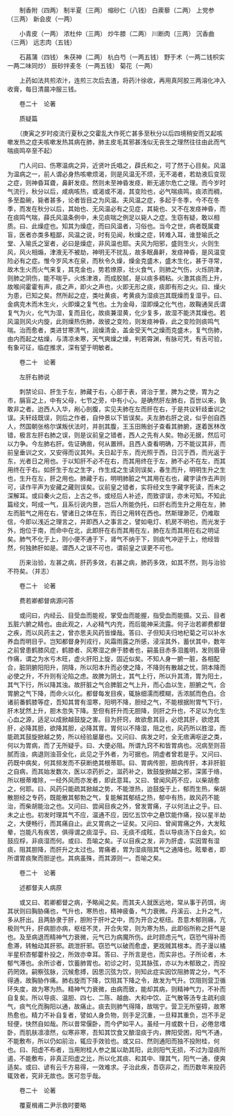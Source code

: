 <!-- { "loadSidebar": true } -->
　　制香附（四两） 制半夏（三两） 缩砂仁（八钱） 白蒺藜（二两） 上党参（三两） 新会皮（一两）

　　小青皮（一两） 浓杜仲（三两） 炒牛膝（二两） 川断肉（三两） 沉香曲（三两） 远志肉（五钱）

　　石菖蒲（四钱） 朱茯神（二两） 杭白芍（一两五钱） 野于术（一两二钱枳实一两二味同炒） 辰砂拌麦冬（一两五钱） 菊花（一两）

　　上药如法共煎浓汁，连煎三次后去渣，将药汁徐收，再用真阿胶三两溶化冲入收膏，每日清晨冲服三钱。

　　卷二十　论著

　　质疑篇

　　（庚寅之岁时疫流行夏秋之交霍乱大作死亡甚多至秋分以后四境稍安而又起咳嗽发热之症夫咳嗽发热其病在肺，肺主皮毛其邪甚浅似无丧生之理然往往由此而气喘痰鸣卒至不起）

　　门人问曰、伤寒温病之异，近贤叶氏唱之，薜氏和之，可了然于心目矣。风温为温病之一，前人谓必身热咳嗽烦渴，则是风温无不烦，无不渴者，若劫液后变现之症，则神昏耳聋，鼻鼾发痉。然则未至神昏发痉，断无遽尔危亡之理。而今岁时气流行，秋分以后，咸病咳热，或渴或不渴，其变险也，必气喘痰鸣，痰浓而稠，多至盈碗，毙者甚多，论者皆目之为风温。夫风温之症，多起于冬季，今不在冬季，而发在秋分以后，其始也、无风温必有之见症，其毙也、又不在发痉神昏，而在痰鸣气喘，薛氏风温条例中，未见痰喘之例足以毙人之症。生窃有疑，敢以相质。曰、此燥症也。知其为燥症，而曰风温者，习俗也。当今之世，病者既属聋盲，医者亦类多粗鄙，风温之说，时有见闻，秋燥之症，转难入耳，谁登喻氏之堂、入喻氏之室者，必曰是燥症，非风温也耶。夫风为阳邪，盛则生火，火则生风，风火相煽，津液无不被劫，神明无不扰乱，故多眠鼻鼾，发痉神昏，是风温变险必有之症。惟今岁风木在泉，而秋令久燥，燥金克盛木，盛木生化，甚于寻常，故木生火而火气来复，其克金也，势若燎原，壮火食气，则肺之气伤，火烁阴津，则肺之阴伤，能不喘乎。火炼津液，而成胶腻，是以痰多稠粘。火激其痰而上升，故喉间霍霍有声，痰之声，即火之声也，火即无形之痰，痰即有形之火。曰、燥火为患，已知之矣。然所起之症，类吐黄痰，考黄痰为湿痰岂其既燥而复湿乎。曰、金病克木而木生火，火即燥之复气也。土为金母，湿即燥之化气也，故鞠通吴氏谓复气为火，化气为湿，复而且化，故痰兼湿黄，化少复多，故湿不能济其燥也。若风温则风火内旋，此则燥热伤肺，故彼之变险，则发痉神昏，此之变险则痰鸣气喘。治而愈者，类进甘寒清气，润燥清金，盖金受天气之燥而克盛木，复气伤肺，由内而起之枯燥，与清凉未寒，天气爽燥之燥，判若霄渊，有脉可凭，有舌可验，有象可征，临症推求，深有望于明敏者。

　　卷二十　论著

　　左肝右肺说

　　刺禁论曰、肝生于左，肺藏于右，心部于表，肾治于里，脾为之使，胃为之市，膈盲之上，中有父母，七节之旁，中有小心。是确然肝左肺右，百世以来，孰敢非之者。迨西人入华，剐心剖腹，实见夫肺在左而肝在右，于是共议轩歧垂训之误。夫轩歧既误，则后之作者，自仲景以下皆误矣。夫左肺右肝之说，似乎创自西人，然国朝张格尔谋叛伏法时，并剖其腹，王玉田贿刽子查看其肺腑，遂着医林改错，极言左肝右肺之误，则是议前皇之错者，西人之先有人矣。物必无据，然后可以力争。今左肺右肝。佐证确凿，何从置辨。且西人查看明确，万不能议其非，而前皇垂训之文，又安得而议其舛。夫日起于东，而光照于西，日沉于西，而光返于东，光者日之用也。于以知肝不必不在右，而其用终在于左，肺不必不在左，而其用终在于右。如肝生于左之生字，作生成之生读则误矣，春生而升，明明生升之生也，生升在左，肝之用也。肺藏于右，明明肺脏之气其用在右也，藏字读作去声则可，读作平声为安藏之藏则误矣。议前皇之错者，实将经文生字藏字死读，而未之深解耳。或曰秦火之后，上古之书，或经后人补述，而致谬误，亦未可知。不知此篇经文，呵成一气，且系衍说内景，岂后人所能伪托，曰肝右而生升之用在左，肺左而脏气之用在右，譬诸日之体在东，而日之用转在西也。然斯理渺茫，仍难取信，今即以浅近之理言之，并即西人之事言之，譬如电灯、机房不明也，而光发于外，炮位于南，而命中在北，此即肝在右而其用在左，肺在左而其用在右之明证矣。肺气不化于上，则小便不通于下，肾气不纳于下，则痰气冲逆于上，他经皆然，何独肺肝如是。谓西人之误不可也，谓前皇之误更不可也。

　　历来治验，左甚之病，肝药多效，右甚之病，肺药多效，如其不然，则与治验不符矣。（并志）

　　卷二十　论著

　　费若卿都督病源问答

　　或问曰，内经云、目受血而能视，掌受血而能握，指受血而能摄。又云、目者五脏六腑之精也。由此观之，人必精气内充，而后能神采流露。何子治若卿费都督之疾，而以风药主之，曾亦思夫风药皆燥哉。答曰、子但知夫归地杞菊之可以补水养血而明目乎。岂知都督身列戎行，风霜雨露之所感，浸淫其外，蓄伏其中，数年之前曾患鹤膝风症，鹤膝者、风寒湿之痹于膝者也，嗣虽目赤多泪羞明，发则眉骨作痛，谓之为水亏木旺，虚火肝阳上旋，固近似矣。不知人身一腑一脏，各相配合，脏阴腑阳阳升，阴降，所以阳本升而必使之降，不降则有散越之忧，阴本降而必使之升，不升则有沦陷之虑。故脾为阴土，其气上行，所以升其清，胃为阳土，其气下行，所以降其浊。故肝脏之气合脾脏之气上升，而心血以生，胆腑之气，合胃腑之气下降，而命火以化。都督每发目疾，辄脉细濡而模糊，舌浓腻而色白。合诸前番鹤膝等症，吾知其胃有湿寒，阳明不降，胆经之气，不能根据附胃气下行，肝木犹然上升，胆木忽失下降。至但有肝升而无胆降，则肝之升也，不足以为化生心血之源，适足以成掀越鼓旋之害。目为肝窍，故欲愈其目，必熄其肝，欲熄其肝，必降其胆，欲降其胆，必降其胃。胃何以不降湿，阻之也，风药所以胜湿，而能疏其鼓旋掀越之势，所以经验屡屡也。又问曰、病发之时，全无痞满呕逆之类，何以为胃病，而了无所疑乎。曰、大便必阻。所谓九窍不和皆胃病也。况病至则苔腻而浊，病退则浊苔全化，此见之于外者，为可据也。阴虚者曾若是乎。又问曰、药既中病矣，何其频发而不获断绝其根蒂耶。曰、胃病传胆，胆病传肝，本非肝脏之自病，而其始发数次，医以凉药折之，滋药补之，致鼓旋掀越之邪，深匿于络，所以根蒂难除，一经外风而亦发者，即此意耳。又曰、曾闻风药不应，以柴胡愈之，何耶。曰、风药只能疏其掀越之势，不能泄热，迨鼓旋于上，郁而生热，柴胡散胆经之专药，既能散其郁勃之气，复能解其郁结之热，郁中有热，故风药不能治，而柴胡能治之也。又问曰、尝闻目疾之外，曾发胃痛，子以何法止之乎。曰、未之止也。初发时理其气不应，温通不应，因忆五饮中之悬饮能作痛，投以星半劫之，大便畅行，而其痛自止。此又胃病之一证矣。又问曰、曾闻胃痛之外，大发眩晕，岂能凡有疾苦，俱得谓之痰湿乎。曰、无痰不成眩，吾以导痰汤下白金丸，如鼓应桴，非痰湿而何。或曰、吾喻之矣。子以目疾之发，非为肝虚，实因胃有湿痰，阻其胆降，而肝升之太过也。胃痛者，胃为湿痰阻其气之通降也。眩晕者，即所谓胃痰聚而胆逆也。其病虽殊，而其源则一。吾喻之矣。

　　卷二十　论著

　　述都督夫人病原

　　或又曰、若卿都督之病，予略闻之矣。而其夫人就医远地，常从事于药饵，询其状则曰胸胁痛也，气升也，寒热也，精神疲备，气力衰微。丹溪云、上升之气，多从肝出。且两胁隶于肝，胆附于肝叶之中，而为开合之枢纽。吾意木郁则痛，亢极则气升，肝病胆亦病，枢纽不灵，开合失常，则为寒为热，此即俗所称之肝气是也。及至病退而精神气力衰微，元气已为病魔所伤。此时顾虑元气，窃恐气得补而愈滞，转触动其肝邪。疏泄肝邪。窃恐气以破而愈虚，更戕贼其根本。而子漫以橘半星枳杏郁藿朴投之，所效亦幸耳。答曰、子所言是也，而实非也。子所论者，木郁气滞也。余所诊者，饮蓄肺胃也。初诊之时，见其脉弦，亦以为木郁致之，而投药罔效。嗣察弦脉，沉候愈搏，因思沉弦为饮，则知此症实因饮阻肺胃之分，气不得通，故胸胁作痛。肺右旋而下降，饮阻其下降之令，故发为气升。饮阻则营卫循环失度，故为寒为热。精神气力衰微，由病而致，能却其病，则精神气力，不补而自复矣。所以导痰、温胆、四七、二陈、越曲、大和中饮、正气散等汤专主疏利痰气，痰气化而胸阳以通，故痛止。痰去则肺气得降，故喘宁。营卫无所窒碍，故寒热愈也。精力不补自复者，譬如人身负物，则手足沉重，一旦释其重负，岂不手足轻便，快然自如哉。所以昔常偃卧，而今俨如平人。虽经一月或数十日，必倦怠嗜卧，而肌肤凛凛然，似寒非寒，吾知其饮食又酿湿痰于内，脾阳受困，阳气不通，不能敷布，所以仍如前治，辄应手效验也。或又曰、然则通阳而独不投附桂，何也。曰、阳虚不布者，当用附桂人参之属以助其阳，此则阳气无损，不过为湿痰所遏，不能敷布，非真正阳虚之比，所以化其痰、和其中、理其气，阳气一通，便爽适矣。或曰、谚有云千方易得，一效难求。子治此疾，吾窃非之，而历数年来投药辄效者，究非无故也。医可忽乎哉。

　　卷二十　论著

　　覆夏楫甫二尹示救时要略

